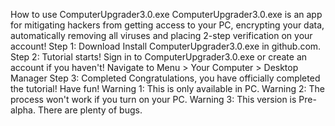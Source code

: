 How to use ComputerUpgrader3.0.exe
ComputerUpgrader3.0.exe is an app for mitigating hackers from getting access to your PC, encrypting your data, automatically removing all viruses and placing 2-step verification on your account!
Step 1: Download
Install ComputerUpgrader3.0.exe in github.com.
Step 2: Tutorial starts!
Sign in to ComputerUpgrader3.0.exe or create an account if you haven't!
Navigate to Menu > Your Computer > Desktop Manager
Step 3: Completed
Congratulations, you have officially completed the tutorial! Have fun!
Warning 1: This is only available in PC.
Warning 2: The process won't work if you turn on your PC.
Warning 3: This version is Pre-alpha. There are plenty of bugs.
